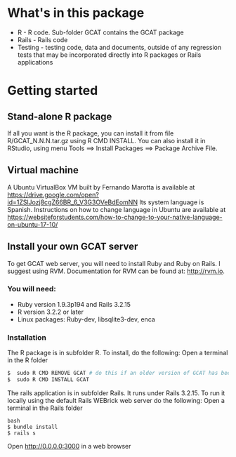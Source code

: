# What's in this package

- R - R code.  Sub-folder GCAT contains the GCAT package
- Rails - Rails code
- Testing - testing code, data and documents, outside of any regression tests that may be incorporated directly into R packages or Rails applications 

# Getting started

## Stand-alone R package

If all you want is the R package, you can install it from file R/GCAT_N.N.N.tar.gz using R CMD INSTALL.  You can also install it in RStudio, using menu Tools ==> Install Packages ==> Package Archive File.

## Virtual machine
A Ubuntu VirtualBox VM built by Fernando Marotta is available at https://drive.google.com/open?id=1ZSlJozj8cgZ66BR_6_V3G3OVeBdEomNN
Its system language is Spanish. Instructions on how to change language in Ubuntu are available at https://websiteforstudents.com/how-to-change-to-your-native-language-on-ubuntu-17-10/

## Install your own GCAT server

To get GCAT web server, you will need to install Ruby and Ruby on Rails. I suggest using RVM. Documentation for RVM can be found at: http://rvm.io.

### You will need: 
- Ruby version 1.9.3p194 and Rails 3.2.15
- R version 3.2.2 or later
- Linux packages: Ruby-dev, libsqlite3-dev, enca

### Installation
The R package is in subfolder R. To install, do the following:
Open a terminal in the R folder

```bash
$  sudo R CMD REMOVE GCAT # do this if an older version of GCAT has been installed
$  sudo R CMD INSTALL GCAT
```

The rails application is in subfolder Rails.  It runs under Rails 3.2.15.  To run it locally using the default Rails WEBrick web server do the following:
Open a terminal in the Rails folder 

```
bash
$ bundle install
$ rails s
```

Open http://0.0.0.0:3000 in a web browser

